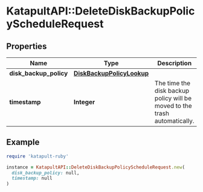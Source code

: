 # KatapultAPI::DeleteDiskBackupPolicyScheduleRequest

## Properties

| Name | Type | Description | Notes |
| ---- | ---- | ----------- | ----- |
| **disk_backup_policy** | [**DiskBackupPolicyLookup**](DiskBackupPolicyLookup.md) |  |  |
| **timestamp** | **Integer** | The time the disk backup policy will be moved to the trash automatically. |  |

## Example

```ruby
require 'katapult-ruby'

instance = KatapultAPI::DeleteDiskBackupPolicyScheduleRequest.new(
  disk_backup_policy: null,
  timestamp: null
)
```

